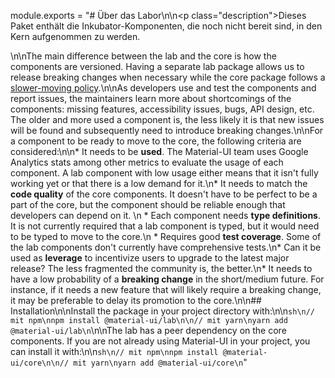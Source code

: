 module.exports = "# Über das Labor\n\n<p class=\"description\">Dieses Paket enthält die Inkubator-Komponenten, die noch nicht bereit sind, in den Kern aufgenommen zu werden.</p>\n\nThe main difference between the lab and the core is how the components are versioned. Having a separate lab package allows us to release breaking changes when necessary while the core package follows a [slower-moving policy](https://material-ui.com/versions/#release-frequency).\n\nAs developers use and test the components and report issues, the maintainers learn more about shortcomings of the components: missing features, accessibility issues, bugs, API design, etc. The older and more used a component is, the less likely it is that new issues will be found and subsequently need to introduce breaking changes.\n\nFor a component to be ready to move to the core, the following criteria are considered:\n\n* It needs to be **used**. The Material-UI team uses Google Analytics stats among other metrics to evaluate the usage of each component. A lab component with low usage either means that it isn't fully working yet or that there is a low demand for it.\n* It needs to match the **code quality** of the core components. It doesn't have to be perfect to be a part of the core, but the component should be reliable enough that developers can depend on it. \n    * Each component needs **type definitions**. It is not currently required that a lab component is typed, but it would need to be typed to move to the core.\n    * Requires good **test coverage**. Some of the lab components don't currently have comprehensive tests.\n* Can it be used as **leverage** to incentivize users to upgrade to the latest major release? The less fragmented the community is, the better.\n* It needs to have a low probability of a **breaking change** in the short/medium future. For instance, if it needs a new feature that will likely require a breaking change, it may be preferable to delay its promotion to the core.\n\n## Installation\n\nInstall the package in your project directory with:\n\n```sh\n// mit npm\nnpm install @material-ui/lab\n\n// mit yarn\nyarn add @material-ui/lab\n```\n\nThe lab has a peer dependency on the core components. If you are not already using Material-UI in your project, you can install it with:\n\n```sh\n// mit npm\nnpm install @material-ui/core\n\n// mit yarn\nyarn add @material-ui/core\n```"